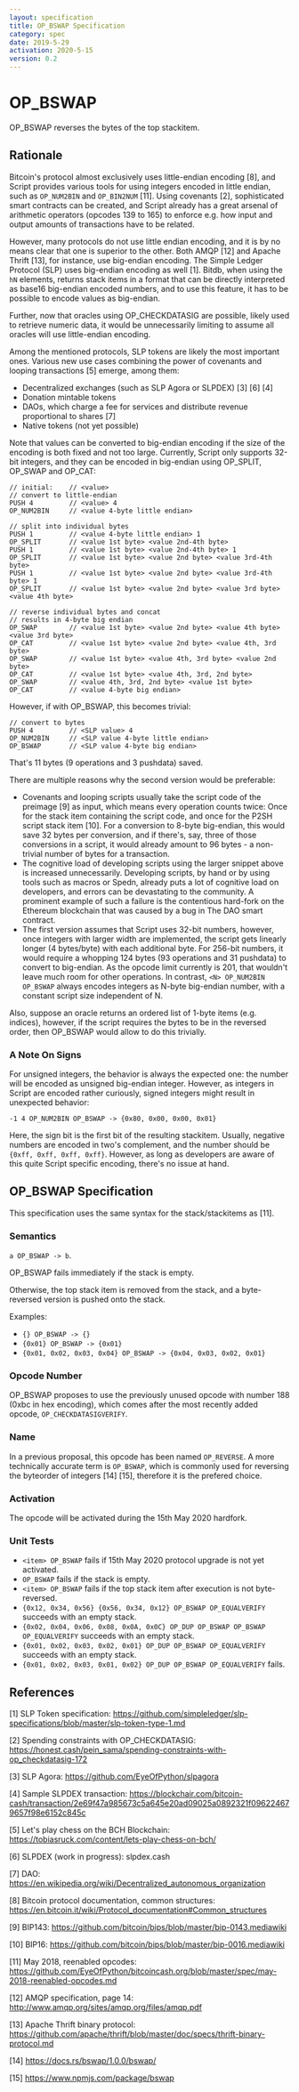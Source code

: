 ```yaml
---
layout: specification
title: OP_BSWAP Specification
category: spec
date: 2019-5-29
activation: 2020-5-15
version: 0.2
---
```


OP_BSWAP
==========

OP_BSWAP reverses the bytes of the top stackitem.

Rationale
---------

Bitcoin's protocol almost exclusively uses little-endian encoding [8], and Script provides various tools for using integers encoded in little endian, such as `OP_NUM2BIN` and `OP_BIN2NUM` [11]. Using covenants [2], sophisticated smart contracts can be created, and Script already has a great arsenal of arithmetic operators (opcodes 139 to 165) to enforce e.g. how input and output amounts of transactions have to be related.

However, many protocols do not use little endian encoding, and it is by no means clear that one is superior to the other. Both AMQP [12] and Apache Thrift [13], for instance, use big-endian encoding. The Simple Ledger Protocol (SLP) uses big-endian encoding as well [1]. Bitdb, when using the `hN` elements, returns stack items in a format that can be directly interpreted as base16 big-endian encoded numbers, and to use this feature, it has to be possible to encode values as big-endian.

Further, now that oracles using OP_CHECKDATASIG are possible, likely used to retrieve numeric data, it would be unnecessarily limiting to assume all oracles will use little-endian encoding.

Among the mentioned protocols, SLP tokens are likely the most important ones. Various new use cases combining the power of covenants and looping transactions [5] emerge, among them:

* Decentralized exchanges (such as SLP Agora or SLPDEX) [3] [6] [4]
* Donation mintable tokens
* DAOs, which charge a fee for services and distribute revenue proportional to shares [7]
* Native tokens (not yet possible)

Note that values can be converted to big-endian encoding if the size of the encoding is both fixed and not too large. Currently, Script only supports 32-bit integers, and they can be encoded in big-endian using OP_SPLIT, OP_SWAP and OP_CAT:

```
// initial:    // <value>
// convert to little-endian
PUSH 4         // <value> 4
OP_NUM2BIN     // <value 4-byte little endian>

// split into individual bytes
PUSH 1         // <value 4-byte little endian> 1
OP_SPLIT       // <value 1st byte> <value 2nd-4th byte>
PUSH 1         // <value 1st byte> <value 2nd-4th byte> 1
OP_SPLIT       // <value 1st byte> <value 2nd byte> <value 3rd-4th byte>
PUSH 1         // <value 1st byte> <value 2nd byte> <value 3rd-4th byte> 1
OP_SPLIT       // <value 1st byte> <value 2nd byte> <value 3rd byte> <value 4th byte>

// reverse individual bytes and concat
// results in 4-byte big endian
OP_SWAP        // <value 1st byte> <value 2nd byte> <value 4th byte> <value 3rd byte>
OP_CAT         // <value 1st byte> <value 2nd byte> <value 4th, 3rd byte>
OP_SWAP        // <value 1st byte> <value 4th, 3rd byte> <value 2nd byte>
OP_CAT         // <value 1st byte> <value 4th, 3rd, 2nd byte>
OP_SWAP        // <value 4th, 3rd, 2nd byte> <value 1st byte>
OP_CAT         // <value 4-byte big endian>
```

However, if with OP_BSWAP, this becomes trivial:

```
// convert to bytes
PUSH 4         // <SLP value> 4
OP_NUM2BIN     // <SLP value 4-byte little endian>
OP_BSWAP       // <SLP value 4-byte big endian>
```

That's 11 bytes (9 operations and 3 pushdata) saved. 

There are multiple reasons why the second version would be preferable:

* Covenants and looping scripts usually take the script code of the preimage [9] as input, which means every operation counts twice: Once for the stack item containing the script code, and once for the P2SH script stack item [10]. For a conversion to 8-byte big-endian, this would save 32 bytes per conversion, and if there's, say, three of those conversions in a script, it would already amount to 96 bytes - a non-trivial number of bytes for a transaction.
* The cognitive load of developing scripts using the larger snippet above is increased unnecessarily. Developing scripts, by hand or by using tools such as macros or Spedn, already puts a lot of cognitive load on developers, and errors can be devastating to the community. A prominent example of such a failure is the contentious hard-fork on the Ethereum blockchain that was caused by a bug in The DAO smart contract.
* The first version assumes that Script uses 32-bit numbers, however, once integers with larger width are implemented, the script gets linearly longer (4 bytes/byte) with each additional byte. For 256-bit numbers, it would require a whopping 124 bytes (93 operations and 31 pushdata) to convert to big-endian. As the opcode limit currently is 201, that wouldn't leave much room for other operations. In contrast, `<N> OP_NUM2BIN OP_BSWAP` always encodes integers as N-byte big-endian number, with a constant script size independent of N.

Also, suppose an oracle returns an ordered list of 1-byte items (e.g. indices), however, if the script requires the bytes to be in the reversed order, then OP_BSWAP would allow to do this trivially.

### A Note On Signs

For unsigned integers, the behavior is always the expected one: the number will be encoded as unsigned big-endian integer. However, as integers in Script are encoded rather curiously, signed integers might result in unexpected behavior:

`-1 4 OP_NUM2BIN OP_BSWAP -> {0x80, 0x00, 0x00, 0x01}`

Here, the sign bit is the first bit of the resulting stackitem. Usually, negative numbers are encoded in two's complement, and the number should be `{0xff, 0xff, 0xff, 0xff}`. However, as long as developers are aware of this quite Script specific encoding, there's no issue at hand.

OP_BSWAP Specification
-----------------------------

This specification uses the same syntax for the stack/stackitems as [11].

### Semantics

`a OP_BSWAP -> b`.

OP_BSWAP fails immediately if the stack is empty.

Otherwise, the top stack item is removed from the stack, and a byte-reversed version is pushed onto the stack.

Examples:

* `{} OP_BSWAP -> {}`
* `{0x01} OP_BSWAP -> {0x01}`
* `{0x01, 0x02, 0x03, 0x04} OP_BSWAP -> {0x04, 0x03, 0x02, 0x01}`

### Opcode Number

OP_BSWAP proposes to use the previously unused opcode with number 188 (0xbc in hex encoding), which comes after the most recently added opcode, `OP_CHECKDATASIGVERIFY`. 

### Name

In a previous proposal, this opcode has been named `OP_REVERSE`. A more technically accurate term is `OP_BSWAP`, which is commonly used for reversing the byteorder of integers [14] [15], therefore it is the prefered choice.

### Activation

The opcode will be activated during the 15th May 2020 hardfork.

### Unit Tests

 - `<item> OP_BSWAP` fails if 15th May 2020 protocol upgrade is not yet activated.
 - `OP_BSWAP` fails if the stack is empty.
 - `<item> OP_BSWAP` fails if the top stack item after execution is not <item> byte-reversed.
 - `{0x12, 0x34, 0x56} {0x56, 0x34, 0x12} OP_BSWAP OP_EQUALVERIFY` succeeds with an empty stack.
 - `{0x02, 0x04, 0x06, 0x08, 0x0A, 0x0C} OP_DUP OP_BSWAP OP_BSWAP OP_EQUALVERIFY` succeeds with an empty stack.
 - `{0x01, 0x02, 0x03, 0x02, 0x01} OP_DUP OP_BSWAP OP_EQUALVERIFY` succeeds with an empty stack.
 - `{0x01, 0x02, 0x03, 0x01, 0x02} OP_DUP OP_BSWAP OP_EQUALVERIFY` fails.

References
----------

[1] SLP Token specification: https://github.com/simpleledger/slp-specifications/blob/master/slp-token-type-1.md

[2] Spending constraints with OP_CHECKDATASIG: https://honest.cash/pein_sama/spending-constraints-with-op_checkdatasig-172

[3] SLP Agora: https://github.com/EyeOfPython/slpagora

[4] Sample SLPDEX transaction: https://blockchair.com/bitcoin-cash/transaction/2e69f47a985673c5a645e20ad09025a0892321f096224679657f98e6152c845c

[5] Let's play chess on the BCH Blockchain: https://tobiasruck.com/content/lets-play-chess-on-bch/

[6] SLPDEX (work in progress): slpdex.cash

[7] DAO: https://en.wikipedia.org/wiki/Decentralized_autonomous_organization

[8] Bitcoin protocol documentation, common structures: https://en.bitcoin.it/wiki/Protocol_documentation#Common_structures

[9] BIP143: https://github.com/bitcoin/bips/blob/master/bip-0143.mediawiki

[10] BIP16: https://github.com/bitcoin/bips/blob/master/bip-0016.mediawiki

[11] May 2018, reenabled opcodes: https://github.com/EyeOfPython/bitcoincash.org/blob/master/spec/may-2018-reenabled-opcodes.md

[12] AMQP specification, page 14: http://www.amqp.org/sites/amqp.org/files/amqp.pdf

[13] Apache Thrift binary protocol: https://github.com/apache/thrift/blob/master/doc/specs/thrift-binary-protocol.md

[14] https://docs.rs/bswap/1.0.0/bswap/

[15] https://www.npmjs.com/package/bswap
